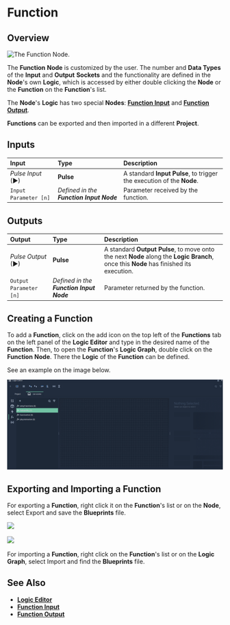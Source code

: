 # Function

## Overview

![The Function Node.](https://github.com/cgi-studio-gmbh/incari-doc/tree/8b797c630dccaa2b415ca3ed261027f0467693f1/.gitbook/assets/node-function.png)

The **Function** **Node** is customized by the user. The number and **Data Types** of the **Input** and **Output** **Sockets** and the functionality are defined in the **Node**'s own **Logic**, which is accessed by either double clicking the **Node** or the **Function** on the **Function**'s list.

The **Node**'s **Logic** has two special **Nodes**: [**Function Input**](function-input.md) and [**Function Output**](function-output.md).

**Functions** can be exported and then imported in a different **Project**.

## Inputs

| Input | Type | Description |
| :--- | :--- | :--- |
| _Pulse Input_ \(►\) | **Pulse** | A standard **Input Pulse**, to trigger the execution of the **Node**. |
| `Input Parameter [n]` | _Defined in the **Function Input** **Node**_ | Parameter received by the function. |

## Outputs

| Output | Type | Description |
| :--- | :--- | :--- |
| _Pulse Output_ \(►\) | **Pulse** | A standard **Output Pulse**, to move onto the next **Node** along the **Logic Branch**, once this **Node** has finished its execution. |
| `Output Parameter [n]` | _Defined in the **Function Input** **Node**_ | Parameter returned by the function. |

## Creating a Function

To add a **Function**, click on the add icon on the top left of the **Functions** tab on the left panel of the **Logic Editor** and type in the desired name of the **Function**. Then, to open the **Function**'s **Logic Graph**, double click on the **Function** **Node**. There the **Logic** of the **Function** can be defined.

See an example on the image below.

![](../../../.gitbook/assets/addFunctions.gif)

## Exporting and Importing a **Function**

For exporting a **Function**, right click it on the **Function**'s list or on the **Node**, select Export and save the **Blueprints** file.

![](https://github.com/cgi-studio-gmbh/incari-doc/tree/8b797c630dccaa2b415ca3ed261027f0467693f1/.gitbook/assets/export-function.png)

![](https://github.com/cgi-studio-gmbh/incari-doc/tree/8b797c630dccaa2b415ca3ed261027f0467693f1/.gitbook/assets/export-function2.png)

For importing a **Function**, right click on the **Function**'s list or on the **Logic Graph**, select Import and find the **Blueprints** file.

## See Also

* [**Logic Editor**](../../../modules/logic-editor.md)
* [**Function Input**](function-input.md)
* [**Function Output**](function-output.md)

